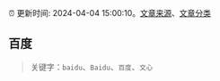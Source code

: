 :alarm_clock: 更新时间: 2024-04-04 15:00:10。[文章来源](/README.md)、[文章分类](/TAGS.md)

## 百度


> 关键字：`baidu`、`Baidu`、`百度`、`文心`



